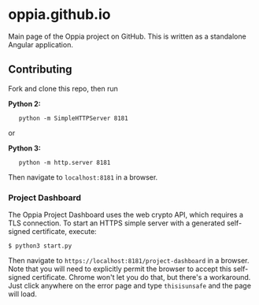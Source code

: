 # oppia.github.io

Main page of the Oppia project on GitHub. This is written as a standalone
Angular application.

## Contributing

Fork and clone this repo, then run

**Python 2:**
```
   python -m SimpleHTTPServer 8181
```

or

**Python 3:**
```
   python -m http.server 8181
```

Then navigate to `localhost:8181` in a browser.

### Project Dashboard

The Oppia Project Dashboard uses the web crypto API, which requires a TLS connection.
To start an HTTPS simple server with a generated self-signed certificate, execute:

```shell
$ python3 start.py
```

Then navigate to `https://localhost:8181/project-dashboard` in a browser.  Note that
you will need to explicitly permit the browser to accept this self-signed certificate.
Chrome won't let you do that, but there's a workaround.  Just click anywhere on the
error page and type `thisisunsafe` and the page will load.
